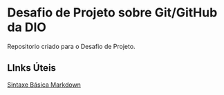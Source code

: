 # Desafio de  Projeto sobre Git/GitHub da DIO
Repositorio criado para o Desafio de Projeto.

## LInks Úteis
[Sintaxe Básica Markdown](https://markdown.net.br/sintaxe-basica/)
